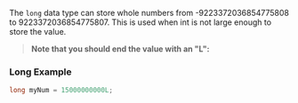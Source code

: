 The `long` data type can store whole numbers from -9223372036854775808 to 9223372036854775807. This is used when int is not large enough to store the value. 

> **Note that you should end the value with an "L":**

### Long Example

```java
long myNum = 15000000000L;
```